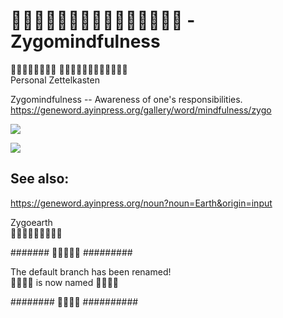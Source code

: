 #  - Zygomindfulness

   <br>
Personal Zettelkasten  <br>

Zygomindfulness -- Awareness of one's responsibilities.  <br>
https://geneword.ayinpress.org/gallery/word/mindfulness/zygo

![](.?raw=true)
<!--
# ![](.png?raw=true)
# ![](zygomindfulness.png?raw=true)
-->
![](-.?raw=true)

## See also:

https://geneword.ayinpress.org/noun?noun=Earth&origin=input

Zygoearth  <br>
   <br>

#######  #########

The default branch has been renamed!  <br>
 is now named 

########  ##########
